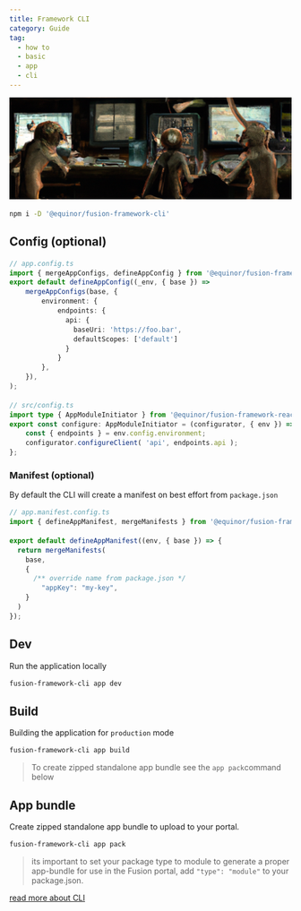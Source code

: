 ```yaml
---
title: Framework CLI
category: Guide
tag:
  - how to
  - basic
  - app
  - cli
---
```


![CLI](./cli.png)

```sh
npm i -D '@equinor/fusion-framework-cli'
```

## Config (optional)



```ts
// app.config.ts
import { mergeAppConfigs, defineAppConfig } from '@equinor/fusion-framework-cli';
export default defineAppConfig((_env, { base }) =>
    mergeAppConfigs(base, {
        environment: {
            endpoints: {
              api: {
                baseUri: 'https://foo.bar',
                defaultScopes: ['default']
              }
            }
        },
    }),
);

// src/config.ts
import type { AppModuleInitiator } from '@equinor/fusion-framework-react-app';
export const configure: AppModuleInitiator = (configurator, { env }) => {
    const { endpoints } = env.config.environment;
    configurator.configureClient( 'api', endpoints.api );
};
```

### Manifest (optional)

By default the CLI will create a manifest on best effort from `package.json`

```ts
// app.manifest.config.ts
import { defineAppManifest, mergeManifests } from '@equinor/fusion-framework-cli';

export default defineAppManifest((env, { base }) => {
  return mergeManifests(
    base,
    {
      /** override name from package.json */
        "appKey": "my-key",
    }
  )
});
```

## Dev

Run the application locally

```sh
fusion-framework-cli app dev
```

## Build

Building the application for `production` mode

```sh
fusion-framework-cli app build
```

> To create zipped standalone app bundle see the ``app pack``command below

## App bundle

Create zipped standalone app bundle to upload to your portal.

```sh
fusion-framework-cli app pack
```

> its important to set your package type to module to generate a proper app-bundle for use in the Fusion portal, add `"type": "module"` to your package.json.

[read more about CLI](../../cli/docs/app.md)
